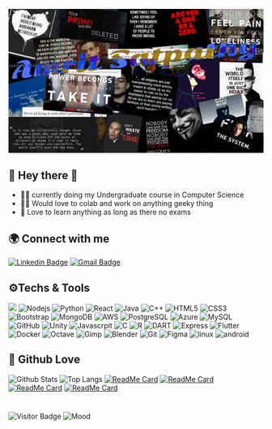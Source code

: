 ![](https://github.com/AmritSatpathy/AmritSatpathy/blob/master/image.jpg)
## 👋 Hey there 🤘


- 👨‍🎓 currently doing my Undergraduate course in Computer Science
- 👨‍💻 Would love to colab and work on anything geeky thing
- 📖 Love to learn anything as long as there no exams 

## 🌍 Connect with me 


[![Linkedin Badge](https://img.shields.io/badge/-AmritSatpathy-blue?style=flat-square&logo=Linkedin&logoColor=white&link=https://www.linkedin.com/in/AmritSatpathy/)](https://www.linkedin.com/in/AmritSatpathy/) [![Gmail Badge](https://img.shields.io/badge/-satpathy.amrit@gmail.com-c14438?style=flat-square&logo=Gmail&logoColor=white&link=mailto:satpathy.amrit@gmail.com)](mailto:satpathy.amrit@gmail.com) 

## ⚙️Techs & Tools
![](https://img.shields.io/badge/c%20sharp-%23000000.svg?&style=for-the-badge&logo=c%20sharp) ![Nodejs](https://img.shields.io/badge/node.js%20-%23000000.svg?&style=for-the-badge&logo=node.js&) ![Python](https://img.shields.io/badge/python-%23000000.svg?&style=for-the-badge&logo=python&logoColor=yellow) ![React](https://img.shields.io/badge/react%20-%23000000.svg?&style=for-the-badge&logo=react&logoColor=%2361DAFB) ![Java](https://img.shields.io/badge/java-%23000000.svg?&style=for-the-badge&logo=java&logoColor=red) ![C++](https://img.shields.io/badge/c++%20-%23000000.svg?&style=for-the-badge&logo=c%2B%2B&logoColor=blue) ![HTML5](https://img.shields.io/badge/html5%20-%23000000.svg?&style=for-the-badge&logo=html5&logoColor=red) ![CSS3](	https://img.shields.io/badge/css-%23000000.svg?&style=for-the-badge&logo=css3&logoColor=yellow) 
![Bootstrap](https://img.shields.io/badge/bootstrap%20-%23000000.svg?&style=for-the-badge&logo=bootstrap&logoColor=violet) ![MongoDB](https://img.shields.io/badge/MongoDB-%23000000.svg?&style=for-the-badge&logo=mongodb&logoColor=darkgreen) ![AWS](https://img.shields.io/badge/Amazon%20AWS-%23000000?logo=amazon-aws&logoColor=yellow&style=for-the-badge) ![PostgreSQL](https://img.shields.io/badge/postgres-%23000000.svg?&style=for-the-badge&logo=postgresql&logoColor=darkblue) ![Azure](https://img.shields.io/badge/Microsoft%20Azure-%23000000?logo=microsoft-azure&logoColor=lightblue&style=for-the-badge) ![MySQL](https://img.shields.io/badge/mysql-%23000000.svg?&style=for-the-badge&logo=mysql&logoColor=darkblue) ![GitHub](https://img.shields.io/badge/github-%23100000.svg?&style=for-the-badge&logo=github&logoColor=white) ![Unity](https://img.shields.io/badge/unity%20-%23100000.svg?&style=for-the-badge&logo=unity&logoColor=white) ![Javascrpit](https://img.shields.io/badge/javascript-%23000000.svg?&style=for-the-badge&logo=javascript&logoColor=yellow) ![C](https://img.shields.io/badge/c%20-%23000000.svg?&style=for-the-badge&logo=c) ![R](https://img.shields.io/badge/r-%23000000.svg?&style=for-the-badge&logo=r&logoColor=blue) ![DART](https://img.shields.io/badge/dart-%23000000.svg?&style=for-the-badge&logo=dart&logoColor=blue) ![Express](https://img.shields.io/badge/express.js%20-%23000000.svg?&style=for-the-badge) ![Flutter](https://img.shields.io/badge/Flutter%20-%23000000.svg?&style=for-the-badge&logo=Flutter&logoColor=blue) ![Docker](https://img.shields.io/badge/docker-%23000000.svg?&style=for-the-badge&logo=docker) ![Octave](https://img.shields.io/badge/Octave-%23000000.svg?&style=for-the-badge&logo=octave) ![Gimp](https://img.shields.io/badge/Gimp-%23000000.svg?&style=for-the-badge&logo=gimp) ![Blender](https://img.shields.io/badge/Blender-%23000000.svg?&style=for-the-badge&logo=blender) ![Git](https://img.shields.io/badge/Git-%23000000.svg?&style=for-the-badge&logo=git) ![Figma](https://img.shields.io/badge/Figma-%23000000.svg?&style=for-the-badge&logo=figma) ![linux](https://img.shields.io/badge/linux-%23000000.svg?&style=for-the-badge&logo=linux&logoColor=White) ![android](https://img.shields.io/badge/android-%23000000.svg?&style=for-the-badge&logo=android&logoColor=White)

## 🔎 Github Love

![Github Stats](https://github-readme-stats.vercel.app/api?username=AmritSatpathy&count_private=true&show_icons=true&theme=vue-dark&include_all_commits=true) ![Top Langs](https://github-readme-stats.vercel.app/api/top-langs/?username=AmritSatpathy&langs_count=10&hide=HTML&hide=Tex&theme=vue-dark&layout=compact)
[![ReadMe Card](https://github-readme-stats.vercel.app/api/pin/?username=AmritSatpathy&repo=AutoEmailReply)](https://github.com/AmritSatpathy/AutoEmailReply) [![ReadMe Card](https://github-readme-stats.vercel.app/api/pin/?username=AmritSatpathy&repo=toxicCommentsclassification)](https://github.com/AmritSatpathy/toxicCommentsclassification)
[![ReadMe Card](https://github-readme-stats.vercel.app/api/pin/?username=AmritSatpathy&repo=googleauth_with_node)](https://github.com/AmritSatpathy/googleauth_with_node) [![ReadMe Card](https://github-readme-stats.vercel.app/api/pin/?username=AmritSatpathy&repo=AutoWallpaperChangerWithUnsplash)](https://github.com/AmritSatpathy/AutoWallpaperChangerWithUnsplash)


# 
![Visitor Badge](https://visitor-badge.laobi.icu/badge?page_id=AmritSatpathy) ![Mood](https://img.shields.io/badge/-🏝️%20Mood:%20Happy-Blue)

